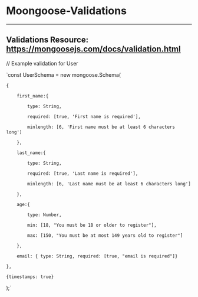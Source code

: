 # Moongoose-Validations
------------------------------------------
Validations Resource: https://mongoosejs.com/docs/validation.html
------------------------------------------

// Example validation for User 


  `const UserSchema = new mongoose.Schema(
  
    {
    
        first_name:{
        
            type: String,
            
            required: [true, 'First name is required'],
            
            minlength: [6, 'First name must be at least 6 characters long']
            
        },
        
        last_name:{
        
            type: String,
            
            required: [true, 'Last name is required'],
            
            minlength: [6, 'Last name must be at least 6 characters long']
            
        },
        
        age:{
        
            type: Number,
            
            min: [18, "You must be 18 or older to register"],
            
            max: [150, "You must be at most 149 years old to register"]
            
        },
        
        email: { type: String, required: [true, "email is required"]}
        
    },
    
    {timestamps: true}
    
);`
